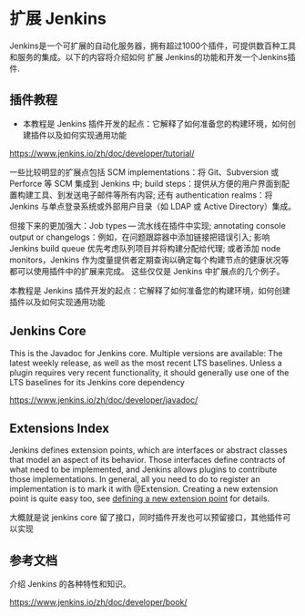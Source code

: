 # 扩展 Jenkins

Jenkins是一个可扩展的自动化服务器，拥有超过1000个插件，可提供数百种工具和服务的集成。以下的内容将介绍如何 扩展 Jenkins的功能和开发一个Jenkins插件.

## 插件教程

- 本教程是 Jenkins 插件开发的起点：它解释了如何准备您的构建环境，如何创建插件以及如何实现通用功能

https://www.jenkins.io/zh/doc/developer/tutorial/

一些比较明显的扩展点包括 SCM implementations：将 Git、Subversion 或 Perforce 等 SCM 集成到 Jenkins 中; build steps：提供从方便的用户界面到配置构建工具、到发送电子邮件等所有内容; 还有 authentication realms：将 Jenkins 与单点登录系统或外部用户目录（如 LDAP 或 Active Directory）集成。

但接下来的更加强大：Job types — 流水线在插件中实现; annotating console output or changelogs：例如，在问题跟踪器中添加链接把错误引入; 影响 Jenkins build queue 优先考虑队列项目并将构建分配给代理; 或者添加 node monitors，Jenkins 作为度量提供者定期查询以确定每个构建节点的健康状况等都可以使用插件中的扩展来完成。 这些仅仅是 Jenkins 中扩展点的几个例子。

本教程是 Jenkins 插件开发的起点：它解释了如何准备您的构建环境，如何创建插件以及如何实现通用功能

## Jenkins Core

This is the Javadoc for Jenkins core. Multiple versions are available: The latest weekly release, as well as the most recent LTS baselines. Unless a plugin requires very recent functionality, it should generally use one of the LTS baselines for its Jenkins core dependency

https://www.jenkins.io/zh/doc/developer/javadoc/

## Extensions Index

Jenkins defines extension points, which are interfaces or abstract classes that model an aspect of its behavior. Those interfaces define contracts of what need to be implemented, and Jenkins allows plugins to contribute those implementations. In general, all you need to do to register an implementation is to mark it with @Extension. Creating a new extension point is quite easy too, see [defining a new extension point](https://wiki.jenkins.io/display/JENKINS/Defining+a+new+extension+point) for details.

大概就是说 jenkins core 留了接口，同时插件开发也可以预留接口，其他插件可以实现

## 参考文档

介绍 Jenkins 的各种特性和知识。

https://www.jenkins.io/zh/doc/developer/book/